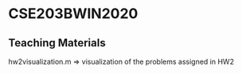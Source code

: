 # CSE203BWIN2020

## Teaching Materials
hw2visualization.m => visualization of the problems assigned in HW2
